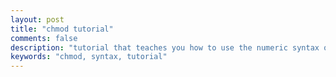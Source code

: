 ```yaml
---
layout: post
title: "chmod tutorial"
comments: false
description: "tutorial that teaches you how to use the numeric syntax of chmod"
keywords: "chmod, syntax, tutorial"
---
```

